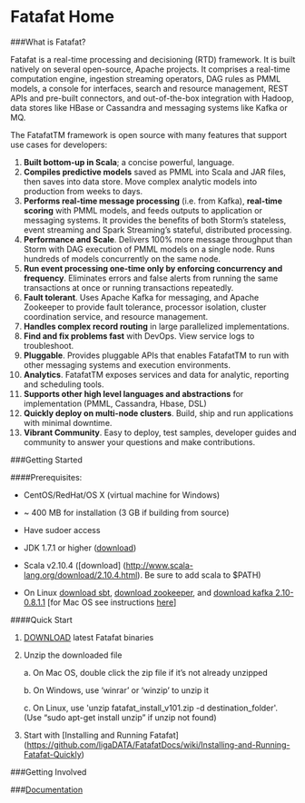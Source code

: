 Fatafat Home
===
###What is Fatafat?

Fatafat is a real-time processing and decisioning (RTD) framework. It is built natively on several open-source, Apache projects. It comprises a real-time computation engine, ingestion streaming operators, DAG rules as PMML models, a console for interfaces, search and resource management, REST APIs and pre-built connectors, and out-of-the-box integration with Hadoop, data stores like HBase or Cassandra and messaging systems like Kafka or MQ.

The FatafatTM framework is open source with many features that support use cases for developers:

1. **Built bottom-up in Scala**; a concise powerful, language.
2. **Compiles predictive models** saved as PMML into Scala and JAR files, then saves into data store.
Move complex analytic models into production from weeks to days.
3. **Performs real-time message processing** (i.e. from Kafka), **real-time scoring** with PMML models,
and feeds outputs to application or messaging systems. It provides the benefits of both Storm’s
stateless, event streaming and Spark Streaming’s stateful, distributed processing.
4. **Performance and Scale**. Delivers 100% more message throughput than Storm with DAG execution
of PMML models on a single node. Runs hundreds of models concurrently on the same node.
5. **Run event processing one-time only by enforcing concurrency and frequency**. Eliminates errors
and false alerts from running the same transactions at once or running transactions repeatedly.
6. **Fault tolerant**. Uses Apache Kafka for messaging, and Apache Zookeeper to provide fault
tolerance, processor isolation, cluster coordination service, and resource management.
7. **Handles complex record routing** in large parallelized implementations.
8. **Find and fix problems fast** with DevOps. View service logs to troubleshoot.
9. **Pluggable**. Provides pluggable APIs that enables FatafatTM to run with other messaging systems and
execution environments.
10. **Analytics**. FatafatTM exposes services and data for analytic, reporting and scheduling tools.
11. **Supports other high level languages and abstractions** for implementation (PMML, Cassandra,
Hbase, DSL)
12. **Quickly deploy on multi-node clusters**. Build, ship and run applications with
minimal downtime.
13. **Vibrant Community**. Easy to deploy, test samples, developer guides and community to answer your
questions and make contributions.

###Getting Started

####Prerequisites:

* CentOS/RedHat/OS X (virtual machine for Windows)

* ~ 400 MB for installation (3 GB if building from source)
 
* Have sudoer access

* JDK 1.7.1 or higher ([download](http://www.oracle.com/technetwork/java/javase/downloads/index.html))

* Scala v2.10.4 ([download] (http://www.scala-lang.org/download/2.10.4.html). Be sure to add scala to $PATH)

* On Linux [download sbt](http://www.scala-sbt.org/download.html), [download zookeeper](http://zookeeper.apache.org/releases.html#download), and [download kafka 2.10-0.8.1.1](http://kafka.apache.org/) [for Mac OS see instructions [here](https://github.com/ligaDATA/Fatafat/wiki/Appendix-A-SetupGuide)]

####Quick Start

1. [DOWNLOAD](http://www.ligadata.com/releases/bin/fatafat_install_v101.zip) latest Fatafat binaries

2. Unzip the downloaded file

    a. On Mac OS, double click the zip file if it’s not already unzipped
    
    b. On Windows, use ‘winrar’ or ‘winzip’ to unzip it 
    
    c. On Linux, use 'unzip fatafat_install_v101.zip -d destination_folder'. (Use “sudo apt-get install unzip” if unzip not found)
    
3. Start with [Installing and Running Fatafat] (https://github.com/ligaDATA/FatafatDocs/wiki/Installing-and-Running-Fatafat-Quickly)

###Getting Involved

     
###[Documentation](https://github.com/ligaDATA/Fatafat/wiki/Documentation)
